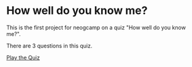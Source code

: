 # How well do you know me?


This is the first project for neogcamp on a quiz "How well do you know me?".

There are 3 questions in this quiz.

[Play the Quiz](https://repl.it/@kunalpatil1/Neogcamp-Week-1-Project?embed=1&output=1#index.js)